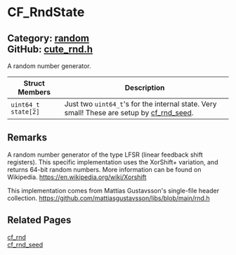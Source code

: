 [](../header.md ':include')

# CF_RndState

Category: [random](/api_reference?id=random)  
GitHub: [cute_rnd.h](https://github.com/RandyGaul/cute_framework/blob/master/include/cute_rnd.h)  
---

A random number generator.

Struct Members | Description
--- | ---
`uint64_t state[2]` | Just two `uint64_t`'s for the internal state. Very small! These are setup by [cf_rnd_seed](/random/cf_rnd_seed.md).

## Remarks

A random number generator of the type LFSR (linear feedback shift registers). This specific
implementation uses the XorShift+ variation, and returns 64-bit random numbers. More information
can be found on Wikipedia.
https://en.wikipedia.org/wiki/Xorshift

This implementation comes from Mattias Gustavsson's single-file header collection.
https://github.com/mattiasgustavsson/libs/blob/main/rnd.h

## Related Pages

[cf_rnd](/random/cf_rnd.md)  
[cf_rnd_seed](/random/cf_rnd_seed.md)  
